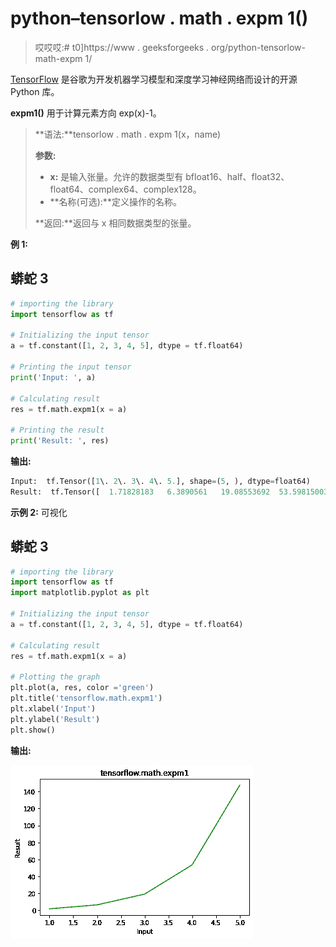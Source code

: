# python–tensorlow . math . expm 1()

> 哎哎哎:# t0]https://www . geeksforgeeks . org/python-tensorlow-math-expm 1/

[TensorFlow](https://www.geeksforgeeks.org/introduction-to-tensorflow/) 是谷歌为开发机器学习模型和深度学习神经网络而设计的开源 Python 库。

**expm1()** 用于计算元素方向 exp(x)-1。

> **语法:**tensorlow . math . expm 1(x，name)
> 
> **参数:**
> 
> *   **x:** 是输入张量。允许的数据类型有 bfloat16、half、float32、float64、complex64、complex128。
> *   **名称(可选):**定义操作的名称。
> 
> **返回:**返回与 x 相同数据类型的张量。

**例 1:**

## 蟒蛇 3

```py
# importing the library
import tensorflow as tf

# Initializing the input tensor
a = tf.constant([1, 2, 3, 4, 5], dtype = tf.float64)

# Printing the input tensor
print('Input: ', a)

# Calculating result
res = tf.math.expm1(x = a)

# Printing the result
print('Result: ', res)
```

**输出:**

```py
Input:  tf.Tensor([1\. 2\. 3\. 4\. 5.], shape=(5, ), dtype=float64)
Result:  tf.Tensor([  1.71828183   6.3890561   19.08553692  53.59815003 147.4131591 ], shape=(5, ), dtype=float64)

```

**示例 2:** 可视化

## 蟒蛇 3

```py
# importing the library
import tensorflow as tf
import matplotlib.pyplot as plt

# Initializing the input tensor
a = tf.constant([1, 2, 3, 4, 5], dtype = tf.float64)

# Calculating result
res = tf.math.expm1(x = a)

# Plotting the graph
plt.plot(a, res, color ='green')
plt.title('tensorflow.math.expm1')
plt.xlabel('Input')
plt.ylabel('Result')
plt.show()
```

**输出:**

![](img/81222df91abbee6648156f4c1000a380.png)